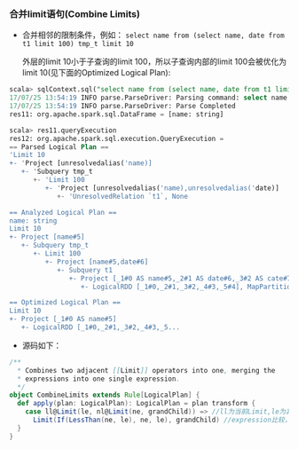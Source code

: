 ### 合并limit语句(Combine Limits)

* 合并相邻的限制条件，例如：
```select name from (select name, date from t1 limit 100) tmp_t limit 10```

   外层的limit 10小于子查询的limit 100，所以子查询内部的limit 100会被优化为limit 10(见下面的Optimized Logical Plan): 
   
``` sql
scala> sqlContext.sql("select name from (select name, date from t1 limit 100) tmp_t limit 10")
17/07/25 13:54:19 INFO parse.ParseDriver: Parsing command: select name from (select name, date from t1 limit 100) tmp_t limit 10
17/07/25 13:54:19 INFO parse.ParseDriver: Parse Completed
res11: org.apache.spark.sql.DataFrame = [name: string]

scala> res11.queryExecution
res12: org.apache.spark.sql.execution.QueryExecution =
== Parsed Logical Plan ==
'Limit 10
+- 'Project [unresolvedalias('name)]
   +- 'Subquery tmp_t
      +- 'Limit 100
         +- 'Project [unresolvedalias('name),unresolvedalias('date)]
            +- 'UnresolvedRelation `t1`, None

== Analyzed Logical Plan ==
name: string
Limit 10
+- Project [name#5]
   +- Subquery tmp_t
      +- Limit 100
         +- Project [name#5,date#6]
            +- Subquery t1
               +- Project [_1#0 AS name#5,_2#1 AS date#6,_3#2 AS cate#7,_4#3 AS amountSpent#8,_5#4 AS time#9]
                  +- LogicalRDD [_1#0,_2#1,_3#2,_4#3,_5#4], MapPartitionsRDD[2] at rddToDataFrameHolder at <console>:27

== Optimized Logical Plan ==
Limit 10
+- Project [_1#0 AS name#5]
   +- LogicalRDD [_1#0,_2#1,_3#2,_4#3,_5...
```

* 源码如下：

```scala
/**
  * Combines two adjacent [[Limit]] operators into one, merging the
  * expressions into one single expression.
  */
object CombineLimits extends Rule[LogicalPlan] {
  def apply(plan: LogicalPlan): LogicalPlan = plan transform {
    case ll@Limit(le, nl@Limit(ne, grandChild)) => //ll为当前Limit,le为其expression; nl是ll的grandChild，ne是nl的expression  
      Limit(If(LessThan(ne, le), ne, le), grandChild) //expression比较，如果ne比le小则表达式为ne，否则为le  
  }
}
```